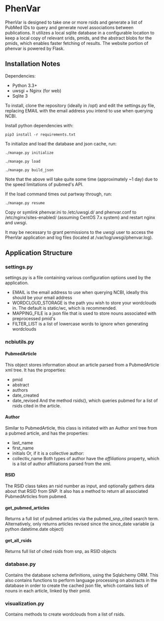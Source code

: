 # PhenVar
PhenVar is designed to take one or more rsids and generate a list of PubMed IDs to query and generate novel associations between publications. It utilizes a local sqlite database in a configurable location to keep a local copy of relevant srids, pmids, and the abstract blobs for the pmids, which enables faster fetching of results.
The website portion of phenvar is powered by Flask.
## Installation Notes
Dependencies:
* Python 3.3+
* uwsgi + Nginx (for web)
* Sqlite 3

To install, clone the repository (ideally in /opt) and edit the settings.py file, replacing EMAIL with the email address you intend to use when querying NCBI.

Install python dependencies with:

`pip3 install -r requirements.txt`

To initialize and load the database and json cache, run:

`./manage.py initialize`

`./manage.py load`

`./manage.py build_json`

Note that the above will take quite some time (approximately ~1 day) due to the speed limitations of pubmed's API.

If the load command times out partway through, run:

`./manage.py resume`

Copy or symlink phenvar.ini to /etc/uwsgi.d/ and phenvar.conf to /etc/nginx/sites-enabled/ (assuming CentOS 7.x system) and restart nginx and uwsgi. 

It may be necessary to grant permissions to the uwsgi user to access the PhenVar application and log files (located at /var/log/uwsgi/phenvar.log).

## Application Structure

### settings.py
settings.py is a file containing various configuration options used by the application.
* EMAIL is the email address to use when querying NCBI, ideally this should be your email address
* WORDCLOUD_STORAGE is the path you wish to store your wordclouds in. The default is static/wc, which is recommended.
* MAPPING_FILE is a json file that is used to store nouns associated with preprocessed pmid's
* FILTER_LIST is a list of lowercase words to ignore when generating wordclouds

### ncbiutils.py
#### PubmedArticle
This object stores information about an article parsed from a PubmedArticle xml tree. It has the properties:
* pmid
* abstract
* authors
* date_created
* date_revised
And the method rsids(), which queries pubmed for a list of rsids cited in the article.
#### Author
Similar to PubmedArticle, this class is initiated with an Author xml tree from a pubmed article, and has the properties:
* last_name
* first_name
* initials
Or, if it is a collective author:
* collectiv_name
Both types of author have the *affiliations* property, which is a list of author affiliations parsed from the xml.
#### RSID
The RSID class takes an rsid number as input, and optionally gathers data about that RSID from SNP. It also has a method to return all associated PubmedArticles from pubmed.
#### get_pubmed_articles
Returns a full list of pubmed articles via the pubmed_snp_cited search term. Alternatively, only returns articles revised since the since_date variable (a python datetime.date object)
#### get_all_rsids
Returns full list of cited rsids from snp, as RSID objects

### database.py
Contains the database schema definitions, using the Sqlalchemy ORM.
This also contains functions to perform language processing on abstracts in the database in order to create the cached json file, which contains lists of nouns in each article, linked by their pmid.

### visualization.py
Contains methods to create wordclouds from a list of rsids.
